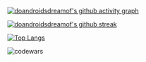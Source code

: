 
<p align="left">
</p>

[![doandroidsdreamof's github activity graph](https://github-readme-activity-graph.vercel.app/graph?username=doandroidsdreamof&theme=react-dark)](https://github.com/ashutosh00710/github-readme-activity-graph)

[![doandroidsdreamof's github streak](https://github-readme-streak-stats.herokuapp.com/?user=doandroidsdreamof&theme=blue-green)](https://github.com/doandroidsdreamof/github-readme-streak-stats)

[![Top Langs](https://github-readme-stats.vercel.app/api/top-langs/?username=doandroidsdreamof&langs_count=8)](https://github.com/anuraghazra/github-readme-stats)

<p><img align="center" src="https://www.codewars.com/users/doandroidsdreamof/badges/large" alt="codewars" /></p>


